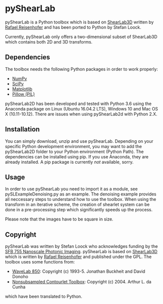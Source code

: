 # pyShearLab
pyShearLab is a Python toolbox which is based on [ShearLab3D](http://www3.math.tu-berlin.de/numerik/www.shearlab.org/software) written by [Rafael Reisenhofer](http://www.math.uni-bremen.de/~reisenho/) and has been ported to Python by Stefan Loock.

Currently, pyShearLab only offers a two-dimensional subset of ShearLab3D which contains both 2D and 3D transforms.

## Dependencies
The toolbox needs the following Python packages in order to work properly:

* [NumPy](http://www.numpy.org/)
* [SciPy](https://scipy.org/)
* [Matplotlib](http://matplotlib.org/)
* [Pillow (PIL)](https://python-pillow.org/)

pyShearLab2D has been developed and tested with Python 3.6 using the Anaconda package on Linux (Ubuntu 16.04.2 LTS), Windows 10 and Mac OS X (10.11-10.12). There are issues when using pyShearLab2d with Python 2.X.

## Installation
You can simply download, unzip and use pyShearLab. Depending on your specific Python development environment, you may want to add the pyShearLab2D folder to your Python environment (Python Path). The dependencies can be installed using pip. If you use Anaconda, they are already installed.
A pip package is currently _not_ available, sorry.

## Usage
In order to use pyShearLab you need to import it as a module, see pySLExampleDenoising.py as an example. The denoising example 
provides all neccessary steps to understand how to use the toolbox. When using the transform in an iterative scheme, the 
creation of shearlet system can be done in a pre-processing step which significantly speeds up the process.

Please note that the images have to be square in size.

## Copyright
pyShearLab was written by Stefan Loock who acknowledges funding by the [SFB 755 Nanoscale Photonic Imaging](http://www.uni-goettingen.de/de/318955.html). pyShearLab is based
on [ShearLab3D](http://www3.math.tu-berlin.de/numerik/www.shearlab.org/software)  which is written by [Rafael Reisenhofer](http://www.math.uni-bremen.de/~reisenho/)  and published under the GPL. The toolbox uses some functions from:

* [WaveLab 850](http://statweb.stanford.edu/~wavelab/): Copyright (c) 1993-5. Jonathan Buckheit and David Donoho
* [Nonsubsampled Contourlet Toolbox](https://www.mathworks.com/matlabcentral/fileexchange/10049-nonsubsampled-contourlet-toolbox): Copyright (c) 2004. Arthur L. da Cunha

which have been translated to Python.
